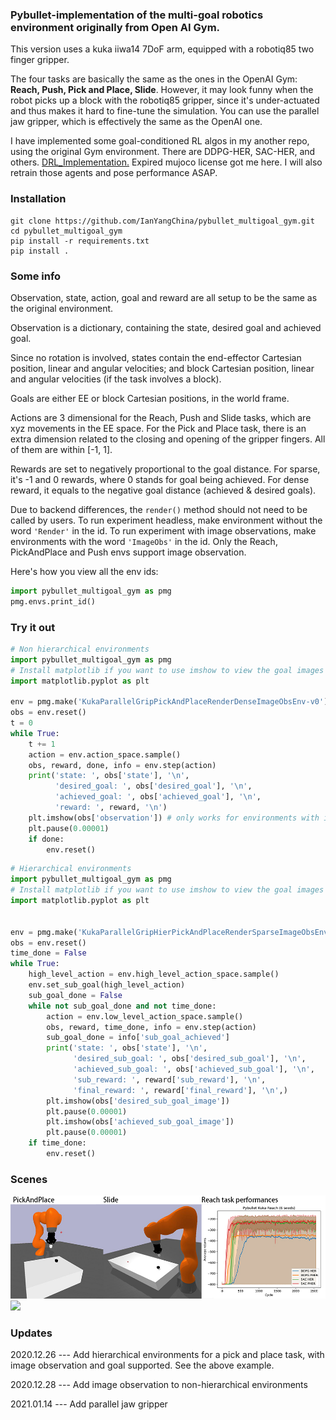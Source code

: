 ### Pybullet-implementation of the multi-goal robotics environment originally from Open AI Gym.

This version uses a kuka iiwa14 7DoF arm, equipped with a robotiq85 two finger gripper.

The four tasks are basically the same as the ones in the OpenAI Gym: **Reach, Push, Pick and Place, Slide**.
However, it may look funny when the robot picks up a block with the robotiq85 gripper,
since it's under-actuated and thus makes it hard to fine-tune the simulation. 
You can use the parallel jaw gripper, which is effectively the same as the OpenAI one.

I have implemented some goal-conditioned RL algos in my another repo, using the 
original Gym environment. There are DDPG-HER, SAC-HER, and others.
<a href="https://github.com/IanYangChina/DRL_Implementation.git" target="_blank">DRL_Implementation.</a>
Expired mujoco license got me here. I will also 
retrain those agents and pose performance ASAP.

### Installation

```
git clone https://github.com/IanYangChina/pybullet_multigoal_gym.git
cd pybullet_multigoal_gym
pip install -r requirements.txt
pip install .
```

### Some info

Observation, state, action, goal and reward are all setup to be the same as the original environment.

Observation is a dictionary, containing the state, desired goal and achieved goal.

Since no rotation is involved, states contain the end-effector Cartesian position, 
linear and angular velocities; and block Cartesian position, linear and angular velocities 
(if the task involves a block).

Goals are either EE or block Cartesian positions, in the world frame.

Actions are 3 dimensional for the Reach, Push and Slide tasks, which are xyz movements in the 
EE space. For the Pick and Place task, there is an extra dimension related to the closing and opening
of the gripper fingers. All of them are within [-1, 1].

Rewards are set to negatively proportional to the goal distance. For sparse, 
it's -1 and 0 rewards, where 0 stands for goal being achieved. For dense reward,
it equals to the negative goal distance (achieved & desired goals).

Due to backend differences, the `render()` method should not need to be called by users. To run experiment 
headless, make environment without the word `'Render'` in the id. To run experiment with image observations,
make environments with the word `'ImageObs'` in the id. Only the Reach, PickAndPlace and Push envs support
image observation.

Here's how you view all the env ids:
```python
import pybullet_multigoal_gym as pmg
pmg.envs.print_id()
```

### Try it out

```python
# Non hierarchical environments
import pybullet_multigoal_gym as pmg
# Install matplotlib if you want to use imshow to view the goal images
import matplotlib.pyplot as plt

env = pmg.make('KukaParallelGripPickAndPlaceRenderDenseImageObsEnv-v0')
obs = env.reset()
t = 0
while True:
    t += 1
    action = env.action_space.sample()
    obs, reward, done, info = env.step(action)
    print('state: ', obs['state'], '\n',
          'desired_goal: ', obs['desired_goal'], '\n',
          'achieved_goal: ', obs['achieved_goal'], '\n',
          'reward: ', reward, '\n')
    plt.imshow(obs['observation']) # only works for environments with image observation
    plt.pause(0.00001)      
    if done:
        env.reset()
```

```python
# Hierarchical environments
import pybullet_multigoal_gym as pmg
# Install matplotlib if you want to use imshow to view the goal images
import matplotlib.pyplot as plt


env = pmg.make('KukaParallelGripHierPickAndPlaceRenderSparseImageObsEnv-v0')
obs = env.reset()
time_done = False
while True:
    high_level_action = env.high_level_action_space.sample()
    env.set_sub_goal(high_level_action)
    sub_goal_done = False
    while not sub_goal_done and not time_done:
        action = env.low_level_action_space.sample()
        obs, reward, time_done, info = env.step(action)
        sub_goal_done = info['sub_goal_achieved']
        print('state: ', obs['state'], '\n',
              'desired_sub_goal: ', obs['desired_sub_goal'], '\n',
              'achieved_sub_goal: ', obs['achieved_sub_goal'], '\n',
              'sub_reward: ', reward['sub_reward'], '\n',
              'final_reward: ', reward['final_reward'], '\n',)       
        plt.imshow(obs['desired_sub_goal_image'])
        plt.pause(0.00001)
        plt.imshow(obs['achieved_sub_goal_image'])
        plt.pause(0.00001)
    if time_done:
        env.reset()
```

### Scenes

<img src="src/01.jpeg" width="800"/>
<img src="src/sac_demo.git" width="800"/>

### Updates

2020.12.26 --- Add hierarchical environments for a pick and place task, with image observation and goal supported. 
See the above example.

2020.12.28 --- Add image observation to non-hierarchical environments

2021.01.14 --- Add parallel jaw gripper
